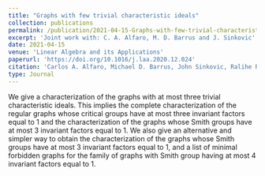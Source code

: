 ```yaml
---
title: "Graphs with few trivial characteristic ideals"
collection: publications
permalink: /publication/2021-04-15-Graphs-with-few-trivial-characteristic-ideals
excerpt: 'Joint work with: C. A. Alfaro, M. D. Barrus and J. Sinkovic'
date: 2021-04-15
venue: 'Linear Algebra and its Applications'
paperurl: 'https://doi.org/10.1016/j.laa.2020.12.024'
citation: 'Carlos A. Alfaro, Michael D. Barrus, John Sinkovic, Ralihe R. Villagrán. &quot;Graphs with few trivial characteristic ideals.&quot; <i>Linear Algebra and its Applications</i>. 615, <b>(2021)</b>, Pages 155-174.'
type: Journal
---
```


We give a characterization of the graphs with at most three trivial characteristic ideals. This implies the complete characterization of the regular graphs whose critical groups have at most three invariant factors equal to 1 and the characterization of the graphs whose Smith groups have at most 3 invariant factors equal to 1. We also give an alternative and simpler way to obtain the characterization of the graphs whose Smith groups have at most 3 invariant factors equal to 1, and a list of minimal forbidden graphs for the family of graphs with Smith group having at most 4 invariant factors equal to 1.
